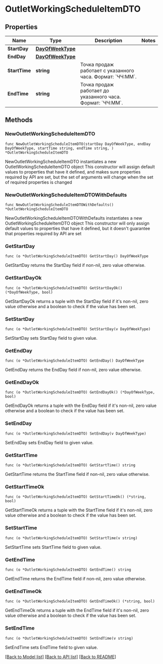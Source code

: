 # OutletWorkingScheduleItemDTO

## Properties

Name | Type | Description | Notes
------------ | ------------- | ------------- | -------------
**StartDay** | [**DayOfWeekType**](DayOfWeekType.md) |  | 
**EndDay** | [**DayOfWeekType**](DayOfWeekType.md) |  | 
**StartTime** | **string** | Точка продаж работает c указанного часа.  Формат: &#x60;ЧЧ:ММ&#x60;.  | 
**EndTime** | **string** | Точка продаж работает до указанного часа.  Формат: &#x60;ЧЧ:ММ&#x60;.  | 

## Methods

### NewOutletWorkingScheduleItemDTO

`func NewOutletWorkingScheduleItemDTO(startDay DayOfWeekType, endDay DayOfWeekType, startTime string, endTime string, ) *OutletWorkingScheduleItemDTO`

NewOutletWorkingScheduleItemDTO instantiates a new OutletWorkingScheduleItemDTO object
This constructor will assign default values to properties that have it defined,
and makes sure properties required by API are set, but the set of arguments
will change when the set of required properties is changed

### NewOutletWorkingScheduleItemDTOWithDefaults

`func NewOutletWorkingScheduleItemDTOWithDefaults() *OutletWorkingScheduleItemDTO`

NewOutletWorkingScheduleItemDTOWithDefaults instantiates a new OutletWorkingScheduleItemDTO object
This constructor will only assign default values to properties that have it defined,
but it doesn't guarantee that properties required by API are set

### GetStartDay

`func (o *OutletWorkingScheduleItemDTO) GetStartDay() DayOfWeekType`

GetStartDay returns the StartDay field if non-nil, zero value otherwise.

### GetStartDayOk

`func (o *OutletWorkingScheduleItemDTO) GetStartDayOk() (*DayOfWeekType, bool)`

GetStartDayOk returns a tuple with the StartDay field if it's non-nil, zero value otherwise
and a boolean to check if the value has been set.

### SetStartDay

`func (o *OutletWorkingScheduleItemDTO) SetStartDay(v DayOfWeekType)`

SetStartDay sets StartDay field to given value.


### GetEndDay

`func (o *OutletWorkingScheduleItemDTO) GetEndDay() DayOfWeekType`

GetEndDay returns the EndDay field if non-nil, zero value otherwise.

### GetEndDayOk

`func (o *OutletWorkingScheduleItemDTO) GetEndDayOk() (*DayOfWeekType, bool)`

GetEndDayOk returns a tuple with the EndDay field if it's non-nil, zero value otherwise
and a boolean to check if the value has been set.

### SetEndDay

`func (o *OutletWorkingScheduleItemDTO) SetEndDay(v DayOfWeekType)`

SetEndDay sets EndDay field to given value.


### GetStartTime

`func (o *OutletWorkingScheduleItemDTO) GetStartTime() string`

GetStartTime returns the StartTime field if non-nil, zero value otherwise.

### GetStartTimeOk

`func (o *OutletWorkingScheduleItemDTO) GetStartTimeOk() (*string, bool)`

GetStartTimeOk returns a tuple with the StartTime field if it's non-nil, zero value otherwise
and a boolean to check if the value has been set.

### SetStartTime

`func (o *OutletWorkingScheduleItemDTO) SetStartTime(v string)`

SetStartTime sets StartTime field to given value.


### GetEndTime

`func (o *OutletWorkingScheduleItemDTO) GetEndTime() string`

GetEndTime returns the EndTime field if non-nil, zero value otherwise.

### GetEndTimeOk

`func (o *OutletWorkingScheduleItemDTO) GetEndTimeOk() (*string, bool)`

GetEndTimeOk returns a tuple with the EndTime field if it's non-nil, zero value otherwise
and a boolean to check if the value has been set.

### SetEndTime

`func (o *OutletWorkingScheduleItemDTO) SetEndTime(v string)`

SetEndTime sets EndTime field to given value.



[[Back to Model list]](../README.md#documentation-for-models) [[Back to API list]](../README.md#documentation-for-api-endpoints) [[Back to README]](../README.md)


